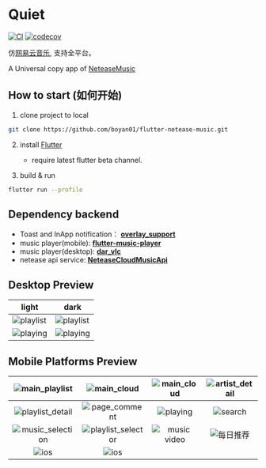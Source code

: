 # Quiet

[![CI](https://github.com/boyan01/flutter-netease-music/workflows/CI/badge.svg)](https://github.com/boyan01/flutter-netease-music/actions)
[![codecov](https://codecov.io/gh/boyan01/flutter-netease-music/branch/master/graph/badge.svg)](https://codecov.io/gh/boyan01/flutter-netease-music)

仿[网易云音乐](https://music.163.com/#/download), 支持全平台。

A Universal copy app of [NeteaseMusic](https://music.163.com/#/download)

## How to start (如何开始)

1. clone project to local

  ```bash
  git clone https://github.com/boyan01/flutter-netease-music.git 
  ```

2. install [Flutter](https://flutter.io/docs/get-started/install)

    * require latest flutter beta channel.

3. build & run

 ```bash
 flutter run --profile
 ```

## Dependency backend

* Toast and InApp notification：
  [**overlay_support**](https://github.com/boyan01/overlay_support)
* music player(mobile):
  [**flutter-music-player**](https://github.com/boyan01/flutter-music-player)
* music player(desktop):
  [**dar_vlc**](https://github.com/alexmercerind/dart_vlc)
* netease api service:
  [**NeteaseCloudMusicApi**](https://github.com/ziming1/NeteaseCloudMusicApi)

## Desktop Preview

| light                                                           | dark                                                           |
|-----------------------------------------------------------------|----------------------------------------------------------------|
| ![playlist](https://boyan01.github.io/quiet/playlist_light.png) | ![playlist](https://boyan01.github.io/quiet/playlist_dark.png) |
| ![playing](https://boyan01.github.io/quiet/playing_light.png)   | ![playing](https://boyan01.github.io/quiet/playing_dark.png)   |

## Mobile Platforms Preview

|   ![main_playlist](https://boyan01.github.io/quiet/main_playlist.png)   |    ![main_cloud](https://boyan01.github.io/quiet/main_playlist_dark.png)    |  ![main_cloud](https://boyan01.github.io/quiet/main_cloud.jpg)  | ![artist_detail](https://boyan01.github.io/quiet/artist_detail.jpg) |
|:-----------------------------------------------------------------------:|:---------------------------------------------------------------------------:|:---------------------------------------------------------------:|:-------------------------------------------------------------------:|
| ![playlist_detail](https://boyan01.github.io/quiet/playlist_detail.png) |      ![page_comment](https://boyan01.github.io/quiet/page_comment.png)      |     ![playing](https://boyan01.github.io/quiet/playing.png)     |        ![search](https://boyan01.github.io/quiet/search.jpg)        |
| ![music_selection](https://boyan01.github.io/quiet/music_selection.png) | ![playlist_selector](https://boyan01.github.io/quiet/playlist_selector.jpg) | ![music video](https://boyan01.github.io/quiet/music_video.png) |     ![每日推荐](https://boyan01.github.io/quiet/daily_playlist.png)     |
|     ![ios](https://boyan01.github.io/quiet/ios_playlist_detail.jpg)     |           ![ios](https://boyan01.github.io/quiet/user_detail.png)           |                                                                 |                                                                     |

